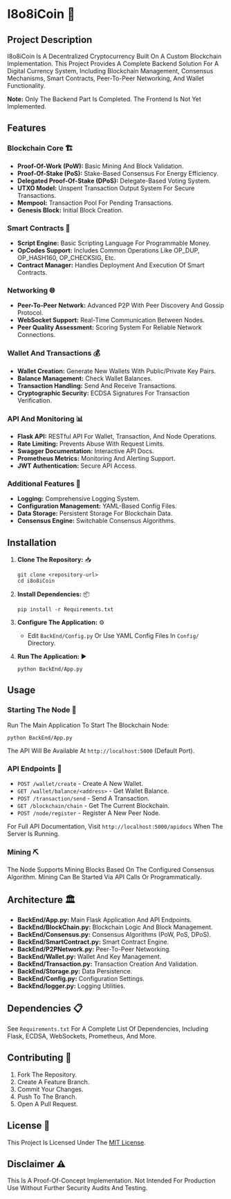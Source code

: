# I8o8iCoin 🚀

## Project Description

I8o8iCoin Is A Decentralized Cryptocurrency Built On A Custom Blockchain Implementation. This Project Provides A Complete Backend Solution For A Digital Currency System, Including Blockchain Management, Consensus Mechanisms, Smart Contracts, Peer-To-Peer Networking, And Wallet Functionality.

**Note:** Only The Backend Part Is Completed. The Frontend Is Not Yet Implemented.

## Features

### Blockchain Core 🏗️
- **Proof-Of-Work (PoW):** Basic Mining And Block Validation.
- **Proof-Of-Stake (PoS):** Stake-Based Consensus For Energy Efficiency.
- **Delegated Proof-Of-Stake (DPoS):** Delegate-Based Voting System.
- **UTXO Model:** Unspent Transaction Output System For Secure Transactions.
- **Mempool:** Transaction Pool For Pending Transactions.
- **Genesis Block:** Initial Block Creation.

### Smart Contracts 📜
- **Script Engine:** Basic Scripting Language For Programmable Money.
- **OpCodes Support:** Includes Common Operations Like OP_DUP, OP_HASH160, OP_CHECKSIG, Etc.
- **Contract Manager:** Handles Deployment And Execution Of Smart Contracts.

### Networking 🌐
- **Peer-To-Peer Network:** Advanced P2P With Peer Discovery And Gossip Protocol.
- **WebSocket Support:** Real-Time Communication Between Nodes.
- **Peer Quality Assessment:** Scoring System For Reliable Network Connections.

### Wallet And Transactions 💰
- **Wallet Creation:** Generate New Wallets With Public/Private Key Pairs.
- **Balance Management:** Check Wallet Balances.
- **Transaction Handling:** Send And Receive Transactions.
- **Cryptographic Security:** ECDSA Signatures For Transaction Verification.

### API And Monitoring 📊
- **Flask API:** RESTful API For Wallet, Transaction, And Node Operations.
- **Rate Limiting:** Prevents Abuse With Request Limits.
- **Swagger Documentation:** Interactive API Docs.
- **Prometheus Metrics:** Monitoring And Alerting Support.
- **JWT Authentication:** Secure API Access.

### Additional Features 🔧
- **Logging:** Comprehensive Logging System.
- **Configuration Management:** YAML-Based Config Files.
- **Data Storage:** Persistent Storage For Blockchain Data.
- **Consensus Engine:** Switchable Consensus Algorithms.

## Installation

1. **Clone The Repository:** 📥
   ```
   git clone <repository-url>
   cd i8o8iCoin
   ```

2. **Install Dependencies:** 📦
   ```
   pip install -r Requirements.txt
   ```

3. **Configure The Application:** ⚙️
   - Edit `BackEnd/Config.py` Or Use YAML Config Files In `Config/` Directory.

4. **Run The Application:** ▶️
   ```
   python BackEnd/App.py
   ```

## Usage

### Starting The Node 🚀
Run The Main Application To Start The Blockchain Node:
```
python BackEnd/App.py
```

The API Will Be Available At `http://localhost:5000` (Default Port).

### API Endpoints 🔗
- `POST /wallet/create` - Create A New Wallet.
- `GET /wallet/balance/<address>` - Get Wallet Balance.
- `POST /transaction/send` - Send A Transaction.
- `GET /blockchain/chain` - Get The Current Blockchain.
- `POST /node/register` - Register A New Peer Node.

For Full API Documentation, Visit `http://localhost:5000/apidocs` When The Server Is Running.

### Mining ⛏️
The Node Supports Mining Blocks Based On The Configured Consensus Algorithm. Mining Can Be Started Via API Calls Or Programmatically.

## Architecture 🏛️

- **BackEnd/App.py:** Main Flask Application And API Endpoints.
- **BackEnd/BlockChain.py:** Blockchain Logic And Block Management.
- **BackEnd/Consensus.py:** Consensus Algorithms (PoW, PoS, DPoS).
- **BackEnd/SmartContract.py:** Smart Contract Engine.
- **BackEnd/P2PNetwork.py:** Peer-To-Peer Networking.
- **BackEnd/Wallet.py:** Wallet And Key Management.
- **BackEnd/Transaction.py:** Transaction Creation And Validation.
- **BackEnd/Storage.py:** Data Persistence.
- **BackEnd/Config.py:** Configuration Settings.
- **BackEnd/logger.py:** Logging Utilities.

## Dependencies 📋

See `Requirements.txt` For A Complete List Of Dependencies, Including Flask, ECDSA, WebSockets, Prometheus, And More.

## Contributing 🤝

1. Fork The Repository.
2. Create A Feature Branch.
3. Commit Your Changes.
4. Push To The Branch.
5. Open A Pull Request.

## License 📄

This Project Is Licensed Under The [MIT License](LICENSE).

## Disclaimer ⚠️

This Is A Proof-Of-Concept Implementation. Not Intended For Production Use Without Further Security Audits And Testing.